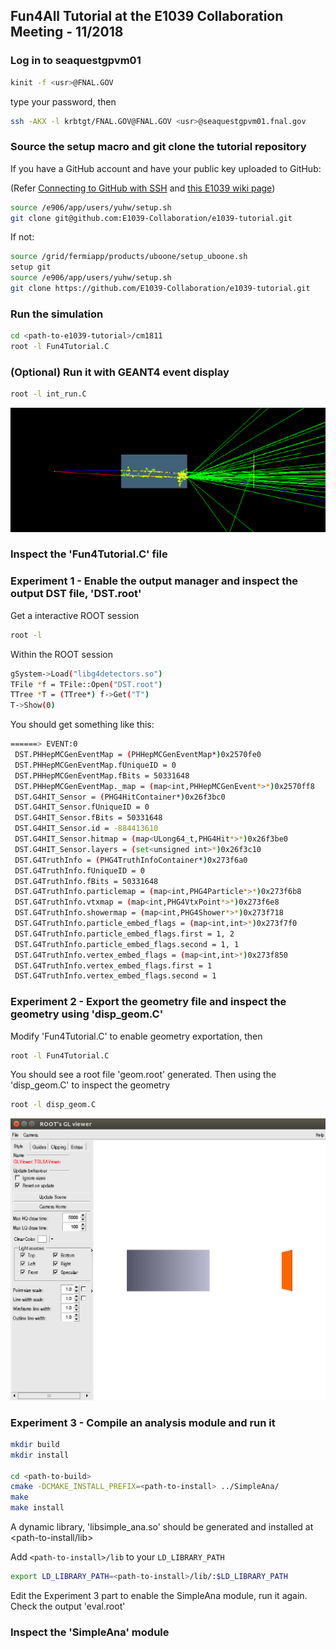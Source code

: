 ## Fun4All Tutorial at the E1039 Collaboration Meeting - 11/2018

### Log in to seaquestgpvm01

```bash
kinit -f <usr>@FNAL.GOV
```
type your password, then

```bash
ssh -AKX -l krbtgt/FNAL.GOV@FNAL.GOV <usr>@seaquestgpvm01.fnal.gov
```

### Source the setup macro and git clone the tutorial repository

If you have a GitHub account and have your public key uploaded to GitHub:

(Refer [Connecting to GitHub with SSH](https://help.github.com/articles/connecting-to-github-with-ssh/)
and [this E1039 wiki page](https://github.com/E1039-Collaboration/e1039-wiki/wiki/Work-with-GitHub))
```bash
source /e906/app/users/yuhw/setup.sh
git clone git@github.com:E1039-Collaboration/e1039-tutorial.git
```

If not:
```bash
source /grid/fermiapp/products/uboone/setup_uboone.sh
setup git
source /e906/app/users/yuhw/setup.sh
git clone https://github.com/E1039-Collaboration/e1039-tutorial.git
```

### Run the simulation

```bash
cd <path-to-e1039-tutorial>/cm1811
root -l Fun4Tutorial.C
```

### (Optional) Run it with GEANT4 event display
```bash
root -l int_run.C
```

![g4-evt-disp](https://github.com/E1039-Collaboration/e1039-tutorial/blob/master/cm1811/pic/g4-evt-disp.png)

### Inspect the 'Fun4Tutorial.C' file

### Experiment 1 - Enable the output manager and inspect the output DST file, 'DST.root'

Get a interactive ROOT session
```bash
root -l
```

Within the ROOT session
```bash
gSystem->Load("libg4detectors.so")
TFile *f = TFile::Open("DST.root")
TTree *T = (TTree*) f->Get("T")
T->Show(0)
```

You should get something like this:
```bash
======> EVENT:0
 DST.PHHepMCGenEventMap = (PHHepMCGenEventMap*)0x2570fe0
 DST.PHHepMCGenEventMap.fUniqueID = 0
 DST.PHHepMCGenEventMap.fBits = 50331648
 DST.PHHepMCGenEventMap._map = (map<int,PHHepMCGenEvent*>*)0x2570ff8
 DST.G4HIT_Sensor = (PHG4HitContainer*)0x26f3bc0
 DST.G4HIT_Sensor.fUniqueID = 0
 DST.G4HIT_Sensor.fBits = 50331648
 DST.G4HIT_Sensor.id = -884413610
 DST.G4HIT_Sensor.hitmap = (map<ULong64_t,PHG4Hit*>*)0x26f3be0
 DST.G4HIT_Sensor.layers = (set<unsigned int>*)0x26f3c10
 DST.G4TruthInfo = (PHG4TruthInfoContainer*)0x273f6a0
 DST.G4TruthInfo.fUniqueID = 0
 DST.G4TruthInfo.fBits = 50331648
 DST.G4TruthInfo.particlemap = (map<int,PHG4Particle*>*)0x273f6b8
 DST.G4TruthInfo.vtxmap = (map<int,PHG4VtxPoint*>*)0x273f6e8
 DST.G4TruthInfo.showermap = (map<int,PHG4Shower*>*)0x273f718
 DST.G4TruthInfo.particle_embed_flags = (map<int,int>*)0x273f7f0
 DST.G4TruthInfo.particle_embed_flags.first = 1, 2
 DST.G4TruthInfo.particle_embed_flags.second = 1, 1
 DST.G4TruthInfo.vertex_embed_flags = (map<int,int>*)0x273f850
 DST.G4TruthInfo.vertex_embed_flags.first = 1
 DST.G4TruthInfo.vertex_embed_flags.second = 1
```


### Experiment 2 - Export the geometry file and inspect the geometry using 'disp_geom.C'

Modify 'Fun4Tutorial.C' to enable geometry exportation, then
```bash
root -l Fun4Tutorial.C
```

You should see a root file 'geom.root' generated. Then using the 'disp_geom.C' to inspect the geometry
```bash
root -l disp_geom.C
```

![root-gl-viewer](https://github.com/E1039-Collaboration/e1039-tutorial/blob/master/cm1811/pic/root-gl-viewer.png)

### Experiment 3 - Compile an analysis module and run it

```bash
mkdir build
mkdir install

cd <path-to-build>
cmake -DCMAKE_INSTALL_PREFIX=<path-to-install> ../SimpleAna/
make
make install
```
A dynamic library, 'libsimple_ana.so' should be generated and installed at <path-to-install/lib>


Add `<path-to-install>/lib` to your `LD_LIBRARY_PATH`
```bash
export LD_LIBRARY_PATH=<path-to-install>/lib/:$LD_LIBRARY_PATH
```

Edit the Experiment 3 part to enable the SimpleAna module, run it again.
Check the output 'eval.root'

### Inspect the 'SimpleAna' module





